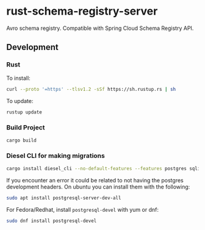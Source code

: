 # rust-schema-registry-server

Avro schema registry. Compatible with Spring Cloud Schema Registry API.

## Development

### Rust
To install:
```bash
curl --proto '=https' --tlsv1.2 -sSf https://sh.rustup.rs | sh
```

To update:
```bash
rustup update
```

### Build Project
```bash
cargo build
```

### Diesel CLI for making migrations
```bash
cargo install diesel_cli --no-default-features --features postgres sqlite
```

If you encounter an error it could be related to not having the postgres development headers. On ubuntu you can install them with the following:
```bash
sudo apt install postgresql-server-dev-all
```

For Fedora/Redhat, install `postgresql-devel` with yum or dnf:
```bash
sudo dnf install postgresql-devel
```
